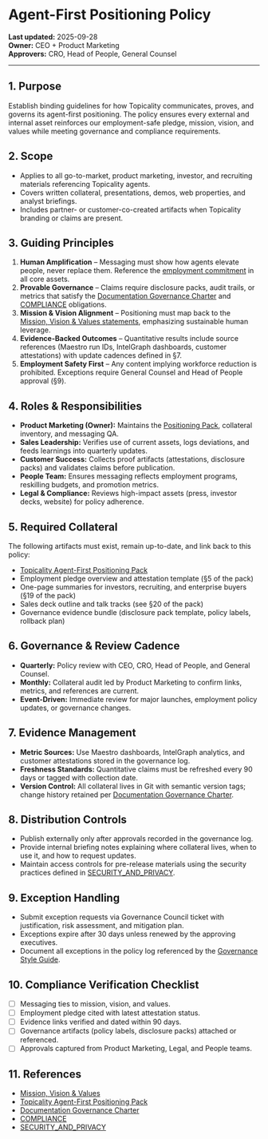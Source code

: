 # Agent-First Positioning Policy

**Last updated:** 2025-09-28  
**Owner:** CEO + Product Marketing  
**Approvers:** CRO, Head of People, General Counsel

---

## 1. Purpose

Establish binding guidelines for how Topicality communicates, proves, and governs its agent-first positioning. The policy ensures every external and internal asset reinforces our employment-safe pledge, mission, vision, and values while meeting governance and compliance requirements.

## 2. Scope

- Applies to all go-to-market, product marketing, investor, and recruiting materials referencing Topicality agents.
- Covers written collateral, presentations, demos, web properties, and analyst briefings.
- Includes partner- or customer-co-created artifacts when Topicality branding or claims are present.

## 3. Guiding Principles

1. **Human Amplification** – Messaging must show how agents elevate people, never replace them. Reference the [employment commitment](../sales/topicality-agent-first-positioning-pack.md#5-the-employment-commitment-external-social-contract) in all core assets.
2. **Provable Governance** – Claims require disclosure packs, audit trails, or metrics that satisfy the [Documentation Governance Charter](../governance/documentation-charter.md) and [COMPLIANCE](../COMPLIANCE.md) obligations.
3. **Mission & Vision Alignment** – Positioning must map back to the [Mission, Vision & Values statements](../governance/mission-vision-values.md), emphasizing sustainable human leverage.
4. **Evidence-Backed Outcomes** – Quantitative results include source references (Maestro run IDs, IntelGraph dashboards, customer attestations) with update cadences defined in §7.
5. **Employment Safety First** – Any content implying workforce reduction is prohibited. Exceptions require General Counsel and Head of People approval (§9).

## 4. Roles & Responsibilities

- **Product Marketing (Owner):** Maintains the [Positioning Pack](../sales/topicality-agent-first-positioning-pack.md), collateral inventory, and messaging QA.
- **Sales Leadership:** Verifies use of current assets, logs deviations, and feeds learnings into quarterly updates.
- **Customer Success:** Collects proof artifacts (attestations, disclosure packs) and validates claims before publication.
- **People Team:** Ensures messaging reflects employment programs, reskilling budgets, and promotion metrics.
- **Legal & Compliance:** Reviews high-impact assets (press, investor decks, website) for policy adherence.

## 5. Required Collateral

The following artifacts must exist, remain up-to-date, and link back to this policy:

- [Topicality Agent-First Positioning Pack](../sales/topicality-agent-first-positioning-pack.md)
- Employment pledge overview and attestation template (§5 of the pack)
- One-page summaries for investors, recruiting, and enterprise buyers (§19 of the pack)
- Sales deck outline and talk tracks (see §20 of the pack)
- Governance evidence bundle (disclosure pack template, policy labels, rollback plan)

## 6. Governance & Review Cadence

- **Quarterly:** Policy review with CEO, CRO, Head of People, and General Counsel.
- **Monthly:** Collateral audit led by Product Marketing to confirm links, metrics, and references are current.
- **Event-Driven:** Immediate review for major launches, employment policy updates, or governance changes.

## 7. Evidence Management

- **Metric Sources:** Use Maestro dashboards, IntelGraph analytics, and customer attestations stored in the governance log.
- **Freshness Standards:** Quantitative claims must be refreshed every 90 days or tagged with collection date.
- **Version Control:** All collateral lives in Git with semantic version tags; change history retained per [Documentation Governance Charter](../governance/documentation-charter.md#version-control-and-change-management).

## 8. Distribution Controls

- Publish externally only after approvals recorded in the governance log.
- Provide internal briefing notes explaining where collateral lives, when to use it, and how to request updates.
- Maintain access controls for pre-release materials using the security practices defined in [SECURITY_AND_PRIVACY](../SECURITY_AND_PRIVACY.md).

## 9. Exception Handling

- Submit exception requests via Governance Council ticket with justification, risk assessment, and mitigation plan.
- Exceptions expire after 30 days unless renewed by the approving executives.
- Document all exceptions in the policy log referenced by the [Governance Style Guide](../governance/style-guide.md).

## 10. Compliance Verification Checklist

- [ ] Messaging ties to mission, vision, and values.
- [ ] Employment pledge cited with latest attestation status.
- [ ] Evidence links verified and dated within 90 days.
- [ ] Governance artifacts (policy labels, disclosure packs) attached or referenced.
- [ ] Approvals captured from Product Marketing, Legal, and People teams.

## 11. References

- [Mission, Vision & Values](../governance/mission-vision-values.md)
- [Topicality Agent-First Positioning Pack](../sales/topicality-agent-first-positioning-pack.md)
- [Documentation Governance Charter](../governance/documentation-charter.md)
- [COMPLIANCE](../COMPLIANCE.md)
- [SECURITY_AND_PRIVACY](../SECURITY_AND_PRIVACY.md)

